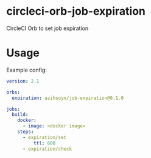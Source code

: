 # circleci-orb-job-expiration
CircleCI Orb to set job expiration

# Usage

Example config:

```yaml
version: 2.1

orbs:
  expiration: azihsoyn/job-expiration@0.1.0

jobs:
  build:
    docker:
      - image: <docker image>
    steps:
      - expiration/set
	      ttl: 600
      - expiration/check
```

